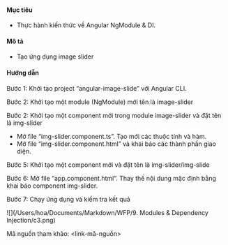#### Mục tiêu

- Thực hành kiến thức về Angular NgModule & DI.

#### Mô tả

* Tạo ứng dụng image slider

#### Hướng dẫn

Bước 1: Khởi tạo project “angular-image-slide” với Angular CLI.

Bước 2: Khởi tạo một module (NgModule) mới tên là image-slider

Bước 2: Khởi tạo một component mới trong module image-slider và đặt tên là img-slider

* Mở file “img-slider.component.ts”. Tạo mới các thuộc tính và hàm.
* Mở file “img-slider.component.html” và khai báo các thành phần giao diện.

Bước 5: Khởi tạo một component mới và đặt tên là img-slider/img-slide

Bước 6: Mở file “app.component.html”. Thay thế nội dung mặc định bằng khai báo component img-slider.

Bước 7: Chạy ứng dụng và kiểm tra kết quả

![](/Users/hoa/Documents/Markdown/WFP/9. Modules & Dependency Injection/c3.png)

Mã nguồn tham khảo: <link-mã-nguồn>
